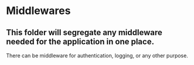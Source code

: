 # Middlewares 
## This folder will segregate any middleware needed for the application in one place. 
There can be middleware for authentication, logging, or any other purpose.